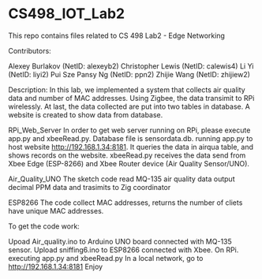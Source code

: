 # CS498_IOT_Lab2
This repo contains files related to CS 498 Lab2 - Edge Networking

Contributors:

Alexey Burlakov (NetID: alexeyb2) 
Christopher Lewis (NetID: calewis4) 
Li Yi (NetID: liyi2) 
Pui Sze Pansy Ng (NetID: ppn2) 
Zhijie Wang (NetID: zhijiew2)

Description: In this lab, we implemented a system that collects air quality data and number of MAC addresses. Using Zigbee, the data transimit to RPi wirelessly. At last, the data collected are put into two tables in database. A website is created to show data from database.

RPi_Web_Server
In order to get web server running on RPi, please execute app.py and xbeeRead.py. Database file is sensordata.db. running app.py to host website http://192.168.1.34:8181. It queries the data in airqua table, and shows records on the website. xbeeRead.py receives the data send from Xbee Edge (ESP-8266) and Xbee Router device (Air Quality Sensor/UNO). 

Air_Quality_UNO 
The sketch code read MQ-135 air quality data output decimal PPM data and trasimits to Zig coordinator

ESP8266
The code collect MAC addresses, returns the number of cliets have unique MAC addresses. 

To get the code work:

Upoad Air_quality.ino to Arduino UNO board connected with MQ-135 sensor.
Upload sniffing6.ino to ESP8266 connected with Xbee.
On RPi. executing app.py and xbeeRead.py
In a local network, go to http://192.168.1.34:8181
Enjoy
